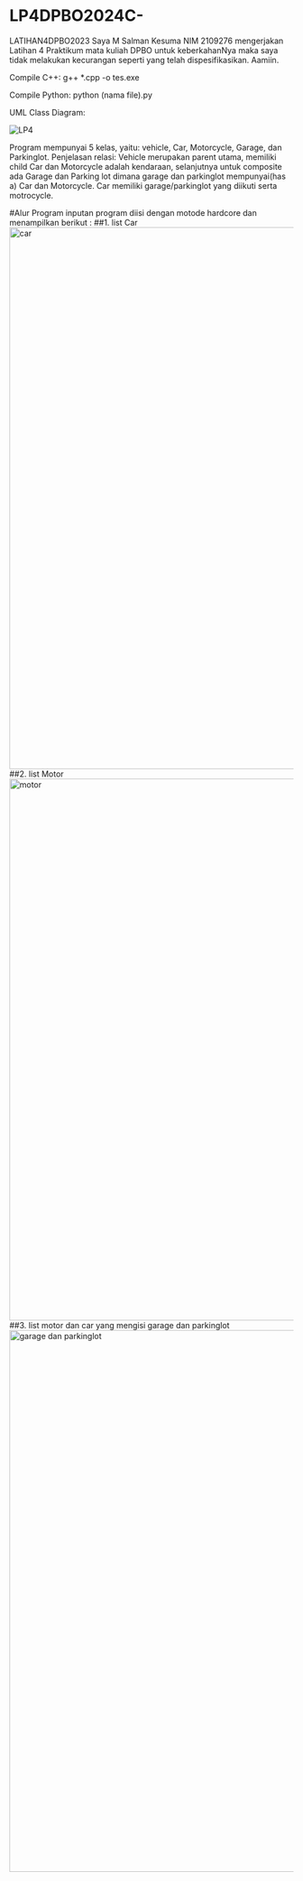 # LP4DPBO2024C-

LATIHAN4DPBO2023
Saya M Salman Kesuma NIM 2109276 mengerjakan Latihan 4 Praktikum mata kuliah DPBO untuk keberkahanNya maka saya tidak melakukan kecurangan seperti yang telah dispesifikasikan. Aamiin.

Compile C++: g++ *.cpp -o tes.exe

Compile Python: python (nama file).py

UML Class Diagram:

![LP4](https://github.com/salmankesuma28/LP4DPBO2024C-/assets/119721278/71af6eb5-ba6d-4903-b080-0b4cbcb19a07)

Program mempunyai 5 kelas, yaitu: vehicle, Car, Motorcycle, Garage, dan Parkinglot.
Penjelasan relasi: Vehicle merupakan parent utama, memiliki child Car dan Motorcycle adalah kendaraan,  selanjutnya untuk composite ada Garage dan Parking lot dimana garage dan parkinglot mempunyai(has a) Car dan Motorcycle. Car memiliki garage/parkinglot yang diikuti serta motrocycle.

#Alur Program
inputan program diisi dengan motode hardcore dan menampilkan berikut :
##1. list Car
<img width="960" alt="car" src="https://github.com/salmankesuma28/LP4DPBO2024C-/assets/119721278/cf7536a1-497c-4f08-8bf9-2c0a03bf7e09">
##2. list Motor
<img width="960" alt="motor" src="https://github.com/salmankesuma28/LP4DPBO2024C-/assets/119721278/d44d3585-a766-45a5-be16-6ba4ba515495">
##3. list motor dan car yang mengisi garage dan parkinglot
<img width="960" alt="garage dan parkinglot" src="https://github.com/salmankesuma28/LP4DPBO2024C-/assets/119721278/a28983a0-4f52-444d-b39c-63a343f752f5">



